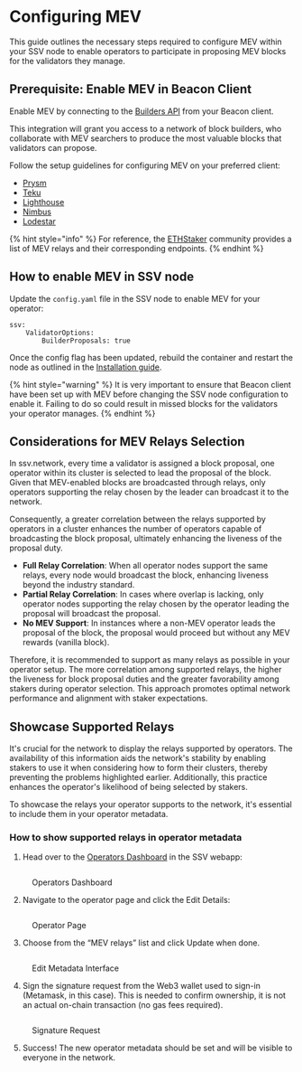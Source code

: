 # Configuring MEV

This guide outlines the necessary steps required to configure MEV within your SSV node to enable operators to participate in proposing MEV blocks for the validators they manage.

## Prerequisite: Enable MEV in Beacon Client <a href="#prerequisite-enable-mev-in-beacon-client" id="prerequisite-enable-mev-in-beacon-client"></a>

Enable MEV by connecting to the [Builders API](https://github.com/ethereum/builder-specs) from your Beacon client.

This integration will grant you access to a network of block builders, who collaborate with MEV searchers to produce the most valuable blocks that validators can propose.

Follow the setup guidelines for configuring MEV on your preferred client:

* ​[Prysm](https://docs.prylabs.network/docs/advanced/builder)​
* ​[Teku](https://docs.teku.consensys.net/how-to/configure/use-proposer-config-file)​
* ​[Lighthouse](https://lighthouse-book.sigmaprime.io/builders.html?highlight=mev#maximal-extractable-value-mev)​
* ​[Nimbus](https://nimbus.guide/external-block-builder.html)
* [Lodestar](https://chainsafe.github.io/lodestar/usage/mev-integration/)​

{% hint style="info" %}
For reference, the [ETHStaker](https://github.com/eth-educators/ethstaker-guides/blob/main/MEV-relay-list.md) community provides a list of MEV relays and their corresponding endpoints.
{% endhint %}

## How to enable MEV in SSV node <a href="#how-to-enable-mev-in-ssv-node" id="how-to-enable-mev-in-ssv-node"></a>

Update the `config.yaml` file in the SSV node to enable MEV for your operator:

```
ssv:
    ValidatorOptions:
        BuilderProposals: true
```

Once the config flag has been updated, rebuild the container and restart the node as outlined in the [Installation guide](https://app.gitbook.com/o/-Mb7OC5dRdirWgUB-coa/s/5j2wcf1k37MM5iWhtP7i/run-a-node/installation-guide).

{% hint style="warning" %}
It is very important to ensure that Beacon client have been set up with MEV before changing the SSV node configuration to enable it. Failing to do so could result in missed blocks for the validators your operator manages.
{% endhint %}

## Considerations for MEV Relays Selection

In ssv.network, every time a validator is assigned a block proposal, one operator within its cluster is selected to lead the proposal of the block. Given that MEV-enabled blocks are broadcasted through relays, only operators supporting the relay chosen by the leader can broadcast it to the network.

Consequently, a greater correlation between the relays supported by operators in a cluster enhances the number of operators capable of broadcasting the block proposal, ultimately enhancing the liveness of the proposal duty.

* **Full Relay Correlation**: When all operator nodes support the same relays, every node would broadcast the block, enhancing liveness beyond the industry standard.
* **Partial Relay Correlation**: In cases where overlap is lacking, only operator nodes supporting the relay chosen by the operator leading the proposal will broadcast the proposal.
* **No MEV Support**: In instances where a non-MEV operator leads the proposal of the block, the proposal would proceed but without any MEV rewards (vanilla block).

Therefore, it is recommended to support as many relays as possible in your operator setup. The more correlation among supported relays, the higher the liveness for block proposal duties and the greater favorability among stakers during operator selection. This approach promotes optimal network performance and alignment with staker expectations.

## Showcase Supported Relays

It's crucial for the network to display the relays supported by operators. The availability of this information aids the network's stability by enabling stakers to use it when considering how to form their clusters, thereby preventing the problems highlighted earlier. Additionally, this practice enhances the operator's likelihood of being selected by stakers.

To showcase the relays your operator supports to the network, it's essential to include them in your operator metadata.

### How to show supported relays in operator metadata

1. Head over to the [Operators Dashboard](https://beta.app.ssv.network/my-account/operators-dashboard) in the SSV webapp:

<figure><img src="https://lh3.googleusercontent.com/NOuXjRbIeCEX_L5WJYfPjwwX8mmOA-uroFSJfhD1K3nBPWVY3SEtMzYVG8HXPsPyM_b-hvsG0vKdVVilJpOOfvG-l-0UPvLRVbvCPVppCz3PvZwO7YKcTJQuJY8u4Efhlb31JL-AQa9W70kLo9b1I4Q" alt=""><figcaption><p>Operators Dashboard</p></figcaption></figure>

2. Navigate to the operator page and click the Edit Details:

<figure><img src="https://lh6.googleusercontent.com/ECwA7aSxHSQvJrXMcRErKPm5ihsDGg3St7kE7Lq0wXCfvQHctnvTz4RVqJM-j5XUt3hoj6N4vbMGuEQXFCNorMqyHTLfRv1owwU85qRfNC3137pyahGY-fgAX5ignQkLAHu7JXxunnaXd3bEDZbEkFU" alt=""><figcaption><p>Operator Page</p></figcaption></figure>

3. Choose from the “MEV relays” list and click Update when done.

<figure><img src="https://lh3.googleusercontent.com/HmyzYpsP5gWAuDSclvE1bxnvWKzB3ujX_FGkX92pPMaPFmAJrrMGbwIf1rQs9GQS6TLAtJPzI8I5uqqpDsmmdp4vtB5mH6jeXuBJevK_h99y-nUEw7akJBroAVCA7siYyvCEaRfXiqNEpvPvdzXkK8g" alt=""><figcaption><p>Edit Metadata Interface</p></figcaption></figure>

4. Sign the signature request from the Web3 wallet used to sign-in (Metamask, in this case). This is needed to confirm ownership, it is not an actual on-chain transaction (no gas fees required).

<figure><img src="https://lh6.googleusercontent.com/mjMuwFbxRtQ3CmFpWA09b_z8EB-FZxrSW1WLQrOBRDaljQziCp2GpGAGZwMRsMQdw3HR7xM6OboSO0ynNzDjmX2f-1X1_kjh7k4oSc_EwJztwmRo4lWrYLlDnAPu1v7jaZPS0j9Mnv2AP92v2LMKfnY" alt=""><figcaption><p>Signature Request</p></figcaption></figure>

5. Success! The new operator metadata should be set and will be visible to everyone in the network.
